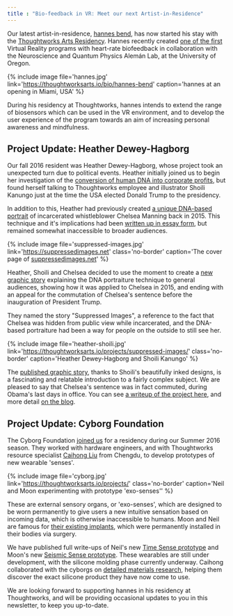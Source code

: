 ```yaml
---
title : "Bio-feedback in VR: Meet our next Artist-in-Residence"
---
```

Our latest artist-in-residence, [hannes bend](https://thoughtworksarts.io/bio/hannes-bend/), has now started his stay with the [Thoughtworks Arts Residency](https://thoughtworksarts.io/). Hannes recently created [one of the first](http://www.hannesbend.com/index.php?/current/myndful/) Virtual Reality programs with heart-rate biofeedback in collaboration with the Neuroscience and Quantum Physics Alemán Lab, at the University of Oregon.

{% include image file='hannes.jpg'
   link='https://thoughtworksarts.io/bio/hannes-bend'
   caption='hannes at an opening in Miami, USA' %}

During his residency at Thoughtworks, hannes intends to extend the range of biosensors which can be used in the VR environment, and to develop the user experience of the program towards an aim of increasing personal awareness and mindfulness.

<!--excerpt-ends-->

## Project Update: Heather Dewey-Hagborg

Our fall 2016 resident was Heather Dewey-Hagborg, whose project took an unexpected turn due to political events. Heather initially joined us to begin her investigation of the [conversion of human DNA into corporate profits](https://thoughtworksarts.io/blog/introducing-heather-dewey-hagborg/), but found herself talking to Thoughtworks employee and illustrator Shoili Kanungo just at the time the USA elected Donald Trump to the presidency.

In addition to this, Heather had previously created [a unique DNA-based portrait](http://deweyhagborg.com/projects/radical-love) of incarcerated whistleblower Chelsea Manning back in 2015\. This technique and it's implications had been [written up in essay form](https://thenewinquiry.com/sci-fi-crime-drama-with-a-strong-black-lead/), but remained somewhat inaccessible to broader audiences.

{% include image file='suppressed-images.jpg'
   link='https://suppressedimages.net'
   class='no-border'
   caption='The cover page of <a href="http://suppressedimages.net/">suppressedimages.net</a>' %}

Heather, Shoili and Chelsea decided to use the moment to create a [new graphic story](https://suppressedimages.net/) explaining the DNA portraiture technique to general audiences, showing how it was applied to Chelsea in 2015, and ending with an appeal for the commutation of Chelsea's sentence before the inauguration of President Trump.

They named the story "Suppressed Images", a reference to the fact that Chelsea was hidden from public view while incarcerated, and the DNA-based portraiture had been a way for people on the outside to still see her.

{% include image file='heather-shoili.jpg'
   link='https://thoughtworksarts.io/projects/suppressed-images/'
   class='no-border'
   caption='Heather Dewey-Hagborg and Shoili Kanungo' %}

The [published graphic story](https://suppressedimages.net/), thanks to Shoili's beautifully inked designs, is a fascinating and relatable introduction to a fairly complex subject. We are pleased to say that Chelsea's sentence was in fact commuted, during Obama's last days in office. You can see [a writeup of the project here](https://thoughtworksarts.io/projects/suppressed-images/), and more detail [on the blog](https://thoughtworksarts.io/blog/suppressed-images-picturing-chelsea-manning/).

## Project Update: Cyborg Foundation

The Cyborg Foundation [joined us](https://thoughtworksarts.io/blog/introducing-cyborg-foundation/) for a residency during our Summer 2016 season. They worked with hardware engineers, and with Thoughtworks resource specialist [Caihong Liu](https://thoughtworksarts.io/bio/caihong-liu/) from Chengdu, to develop prototypes of new wearable 'senses'.

{% include image file='cyborg.jpg'
   link='https://thoughtworksarts.io/projects/'
   class='no-border'
   caption='Neil and Moon experimenting with prototype \'exo-senses\'' %}

These are external sensory organs, or 'exo-senses', which are designed to be worn permanently to give users a new intuitive sensation based on incoming data, which is otherwise inaccessible to humans. Moon and Neil are famous for [their existing implants](https://thoughtworksarts.io/blog/introducing-cyborg-foundation/), which were permanently installed in their bodies via surgery.

We have published full write-ups of Neil's new [Time Sense prototype](https://thoughtworksarts.io/projects/time-sense/) and Moon's new [Seismic Sense prototype](https://thoughtworksarts.io/projects/seismic-sense/). These wearables are still under development, with the silicone molding phase currently underway. Caihong collaborated with the cyborgs on [detailed materials research](https://thoughtworksarts.io/blog/cyborg-senses-weaving-materials/), helping them discover the exact silicone product they have now come to use.

We are looking forward to supporting hannes in his residency at Thoughtworks, and will be providing occasional updates to you in this newsletter, to keep you up-to-date.